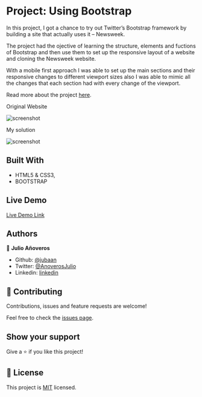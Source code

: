 # Project: Using Bootstrap

In this project, I got a chance to try out Twitter’s Bootstrap framework by building a site that actually uses it – Newsweek.

The project had the ojective of learning the structure, elements and fuctions of Bootstrap and then use them to set up the responsive layout of a website and cloning the Newsweek website.

With a mobile first approach I was able to set up the main sections and their responsive changes to different viewport sizes also I was able to mimic all the changes that each section had with every change of the viewport.

Read more about the project [here](https://www.theodinproject.com/courses/html5-and-css3/lessons/using-bootstrap?ref=lnav).

Original Website

![screenshot](./assets/img/Original_Newsweek.jpg)

My solution

![screenshot](./assets/img/Clone_Newsweek.jpg)

## Built With

- HTML5 & CSS3,
- BOOTSTRAP

## Live Demo

[Live Demo Link](https://raw.githack.com/jubaan/Project-Using-Bootstrap/master/index.html)

## Authors

👤 **Julio Añoveros**

- Github: [@jubaan](https://github.com/jubaan)
- Twitter: [@AnoverosJulio](https://twitter.com/AnoverosJulio)
- Linkedin: [linkedin](https://www.linkedin.com/in/julio-a%C3%B1overos-b987a8a/)

## 🤝 Contributing

Contributions, issues and feature requests are welcome!

Feel free to check the [issues page](issues/).

## Show your support

Give a ⭐️ if you like this project!

## 📝 License

This project is [MIT](https://github.com/jubaan/Project-Using-Bootstrap/blob/master/LICENSE) licensed.

